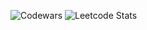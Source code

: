 ![Codewars](https://github.r2v.ch/codewars?user=by_Lazarev)
![Leetcode Stats](https://leetcard.jacoblin.cool/By_Lazarev)
